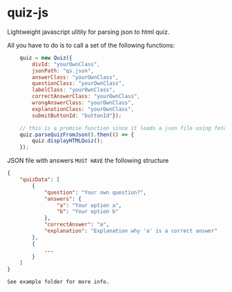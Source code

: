 # quiz-js
Lightweight javascript ulitily for parsing json to html quiz.

All you have to do is to call a set of the following functions:
```javascript
    quiz = new Quiz({
        divId: "yourOwnClass",
        jsonPath: "qs.json",
        answerClass: "yourOwnClass",
        questionClass: "yourOwnClass",
        labelClass: "yourOwnClass",
        correctAnswerClass: "yourOwnClass",
        wrongAnswerClass: "yourOwnClass",
        explanationClass: "yourOwnClass",
        submitButtonId: "buttonId"});

    // this is a promise function since it loads a json file using fetch()
    quiz.parseQuizFromJson().then(() => {
        quiz.displayHTMLQuiz();
    });
```

JSON file with answers `MUST HAVE` the following structure
```json
{
    "quizData": [
        {
            "question": "Your own question?",
            "answers": {
                "a": "Your option a",
                "b": "Your option b"
            },
            "correctAnswer": "a",
            "explanation": "Explanation why 'a' is a correct answer"
        },
        {
            ...
        }
    ]
}
```

`See example folder for more info.`